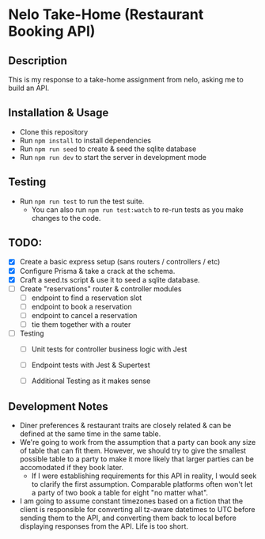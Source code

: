 # Nelo Take-Home (Restaurant Booking API)

## Description
This is my response to a take-home assignment from nelo, asking me to build an API.

## Installation & Usage
- Clone this repository
- Run `npm install` to install dependencies
- Run `npm run seed` to create & seed the sqlite database
- Run `npm run dev` to start the server in development mode

## Testing
- Run `npm run test` to run the test suite.
    - You can also run `npm run test:watch` to re-run tests as you make changes to the code.

## TODO:
- [X] Create a basic express setup (sans routers / controllers / etc)
- [X] Configure Prisma & take a crack at the schema.
- [X] Craft a seed.ts script & use it to seed a sqlite database.
- [ ] Create "reservations" router & controller modules
    - [ ] endpoint to find a reservation slot
    - [ ] endpoint to book a reservation
    - [ ] endpoint to cancel a reservation
    - [ ] tie them together with a router
- [ ] Testing
    - [ ] Unit tests for controller business logic with Jest
    - [ ] Endpoint tests with Jest & Supertest
    - [ ] Additional Testing as it makes sense


## Development Notes
- Diner preferences & restaurant traits are closely related & can be defined at the same time in the same table.
- We're going to work from the assumption that a party can book any size of table that can fit them. However, we should try to give the smallest possible table to a party to make it more likely that larger parties can be accomodated if they book later.
    - If I were establishing requirements for this API in reality, I would seek to clarify the first assumption. Comparable platforms often won't let a party of two book a table for eight "no matter what".
- I am going to assume constant timezones based on a fiction that the client is responsible for converting all tz-aware datetimes to UTC before sending them to the API, and converting them back to local before displaying responses from the API. Life is too short.
